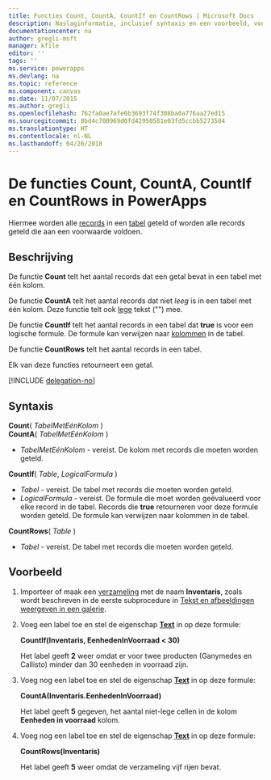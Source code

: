 ```yaml
---
title: Functies Count, CountA, CountIf en CountRows | Microsoft Docs
description: Naslaginformatie, inclusief syntaxis en een voorbeeld, voor de functies Count, CountA, CountIf en CountRows in PowerApps
documentationcenter: na
author: gregli-msft
manager: kfile
editor: ''
tags: ''
ms.service: powerapps
ms.devlang: na
ms.topic: reference
ms.component: canvas
ms.date: 11/07/2015
ms.author: gregli
ms.openlocfilehash: 762fa0ae7afe6b3693f74f308ba0a776aa27ed15
ms.sourcegitcommit: 8bd4c700969d0fd42950581e03fd5ccbb5273584
ms.translationtype: HT
ms.contentlocale: nl-NL
ms.lasthandoff: 04/26/2018
---
```

# <a name="count-counta-countif-and-countrows-functions-in-powerapps"></a>De functies Count, CountA, CountIf en CountRows in PowerApps
Hiermee worden alle [records](../working-with-tables.md#records) in een [tabel](../working-with-tables.md) geteld of worden alle records geteld die aan een voorwaarde voldoen.

## <a name="description"></a>Beschrijving
De functie **Count** telt het aantal records dat een getal bevat in een tabel met één kolom.

De functie **CountA** telt het aantal records dat niet *leeg* is in een tabel met één kolom. Deze functie telt ook [lege](function-isblank-isempty.md) tekst ("") mee.

De functie **CountIf** telt het aantal records in een tabel dat **true** is voor een logische formule.  De formule kan verwijzen naar [kolommen](../working-with-tables.md#columns) in de tabel.

De functie **CountRows** telt het aantal records in een tabel.

Elk van deze functies retourneert een getal.

[!INCLUDE [delegation-no](../../../includes/delegation-no.md)]

## <a name="syntax"></a>Syntaxis
**Count**( *TabelMetEénKolom* )<br>
**CountA**( *TabelMetEénKolom* )

* *TabelMetEénKolom* - vereist.  De kolom met records die moeten worden geteld.  

**CountIf**( *Table*, *LogicalFormula* )

* *Tabel* - vereist.  De tabel met records die moeten worden geteld.
* *LogicalFormula* - vereist.  De formule die moet worden geëvalueerd voor elke record in de tabel.  Records die **true** retourneren voor deze formule worden geteld.  De formule kan verwijzen naar kolommen in de tabel.

**CountRows**( *Table* )

* *Tabel* - vereist.  De tabel met records die moeten worden geteld.

## <a name="example"></a>Voorbeeld
1. Importeer of maak een [verzameling](../working-with-data-sources.md#collections) met de naam **Inventaris**, zoals wordt beschreven in de eerste subprocedure in [Tekst en afbeeldingen weergeven in een galerie](../show-images-text-gallery-sort-filter.md).
2. Voeg een label toe en stel de eigenschap **[Text](../controls/properties-core.md)** in op deze formule:
   
    **CountIf(Inventaris, EenhedenInVoorraad < 30)**
   
    Het label geeft **2** weer omdat er voor twee producten (Ganymedes en Callisto) minder dan 30 eenheden in voorraad zijn.
3. Voeg nog een label toe en stel de eigenschap **[Text](../controls/properties-core.md)** in op deze formule:
   
    **CountA(Inventaris.EenhedenInVoorraad)**
   
    Het label geeft **5** gegeven, het aantal niet-lege cellen in de kolom **Eenheden in voorraad** kolom.
4. Voeg nog een label toe en stel de eigenschap **[Text](../controls/properties-core.md)** in op deze formule:
   
    **CountRows(Inventaris)**
   
    Het label geeft **5** weer omdat de verzameling vijf rijen bevat.


